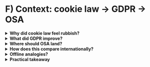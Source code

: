 # F) Context: cookie law → GDPR → OSA

<details>
<summary><strong>Why did cookie law feel rubbish?</strong></summary>
It pushed the burden onto users: endless banners and dark patterns to click through, while many sites kept tracking. It delivered lots of friction and little systemic change.

Context: the UK’s “cookie law” obligations came via PECR (Privacy and Electronic Communications Regulations) implementing the EU ePrivacy Directive (early 2010s) alongside consent guidance; over time many sites implemented maximally annoying prompts rather than reducing tracking.
</details>

<details>
<summary><strong>What did GDPR improve?</strong></summary>
It forced more backend changes (lawfulness, purpose limits, data‑minimisation), gave regulators sharper teeth (fines), and created user rights (access/erasure). Still imperfect, but harder to “banner‑wash” away.

Timing: the EU’s GDPR applied from May 25, 2018, and the UK retained it as “UK GDPR” after Brexit. GDPR pushed controllers to redesign data flows, document decisions (DPIAs), and justify retention—shifting effort from user clicks to service systems.
</details>

<details>
<summary><strong>Where should OSA land?</strong></summary>
Squarely on <em>business systems</em>. The goal is not to make you click more pop‑ups, but to make services run safer designs: better defaults for kids, real reporting and appeals, and age checks that don’t hoard data.

That’s why Ofcom’s codes are method‑agnostic but outcome‑focused (robustness, reliability, fairness), and why the law empowers auditing rather than “make every adult show ID” edicts (see [gov.uk OSA explainer](https://www.gov.uk/government/publications/online-safety-act-explainer/online-safety-act-explainer) and Ofcom’s [children’s codes](https://www.ofcom.org.uk/online-safety/illegal-and-harmful-content/statement-protecting-children-from-harms-online)).
</details>

<details>
<summary><strong>How does this compare internationally?</strong></summary>
The EU’s <strong>Digital Services Act (DSA)</strong> pushes platforms to assess and mitigate risks, adds data access for vetted researchers, and strengthens transparency (fully enforced across 2024). The US debate around the <strong>Kids Online Safety Act (KOSA)</strong> emphasises design duties and age‑assurance but faces constitutional challenges and a patchwork of state approaches.

The direction is similar: less banner friction, more systemic obligations. The UK’s OSA is part of that shift—child safety and illegal harms up front, transparency and audits on the back end. See comparisons that outline differences and overlaps: [Slaughter and May—EU DSA vs UK OSA](https://www.slaughterandmay.com/insights/new-insights/the-eu-s-digital-services-act-and-uk-online-safety-act-where-are-we-now/), [Bristows—OSA vs DSA](https://inquisitiveminds.bristows.com/post/102k72j/uk-osa-vs-eu-dsa-whats-the-difference), and Ofcom’s [roadmap to regulation](https://www.ofcom.org.uk/online-safety/illegal-and-harmful-content/roadmap-to-regulation).
</details>

<details>
<summary><strong>Offline analogies?</strong></summary>
Seatbelts, food hygiene, workplace safety: rules target the people who design and operate the systems, not the end user who has the least control.

That framing helps: you shouldn’t have to do all the work to be safe online. The obligations sit primarily with the services.
</details>

<details>
<summary><strong>Practical takeaway</strong></summary>
If a platform makes you jump through hoops, that’s usually an implementation choice. Ask for privacy‑preserving options (deletion, non‑ID routes). The law doesn’t require making your life harder; it requires the service to take responsibility (see [gov.uk OSA explainer](https://www.gov.uk/government/publications/online-safety-act-explainer/online-safety-act-explainer)).
</details>

